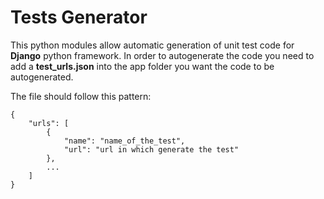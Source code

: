 # Tests Generator
This python modules allow automatic generation of unit test code for **Django** python framework.
In order to autogenerate the code you need to add a **test_urls.json** into the app folder you want the code to be
autogenerated.

The file should follow this pattern:

    {
        "urls": [
            {
                "name": "name_of_the_test",
                "url": "url in which generate the test"
            },
            ...
        ]
    }

